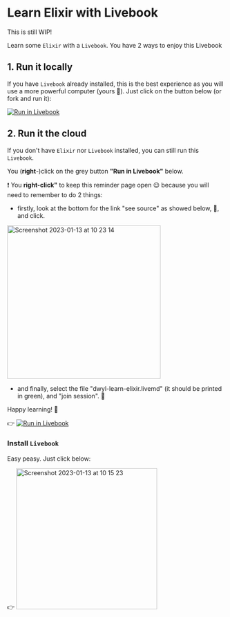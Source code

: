 # Learn Elixir with Livebook

This is still WIP!

Learn some `Elixir` with a `Livebook`. You have 2 ways to enjoy this Livebook

## 1. Run it locally

If you have `Livebook` already installed, this is the best experience as you will use a more powerful computer (yours 🥳). Just click on the button below (or fork and run it):

[![Run in Livebook](https://livebook.dev/badge/v1/blue.svg)](https://livebook.dev/run?url=https%3A%2F%2Fgithub.com%2Fdwyl%2Flearn-elixir-with-livebook%2Fblob%2Fmain%2Flearn-elixir-on-livebook.livemd)

## 2. Run it the cloud

If you don't have `Elixir` nor `Livebook` installed, you can still run this `Livebook`. 


You (**right**-)click on the grey button **"Run in Livebook"** below. 

:heavy_exclamation_mark: You **right-click"** to keep this reminder page open 😉 because you will need to remember to do 2 things:
  -  firstly, look at the bottom for the link "see source" as showed below, 🤔, and click.

<img width="355" alt="Screenshot 2023-01-13 at 10 23 14" src="https://user-images.githubusercontent.com/6793008/212285838-96ff4672-e36a-4a89-8efa-dee53a32a405.png">

  -  and finally, select the file "dwyl-learn-elixir.livemd" (it should be printed in green), and "join session". 🤗

Happy learning! 🥳

👉 [![Run in Livebook](https://livebook.dev/badge/v1/gray.svg)](https://livebook.dev/run?url=https%3A%2F%2Fdwyl-learn-elixir.fly.dev%2F)
 


### Install `Livebook`

Easy peasy. Just click below:

👉  [<img width="326" alt="Screenshot 2023-01-13 at 10 15 23" src="https://user-images.githubusercontent.com/6793008/212283403-116dbf5c-eea4-4c16-88df-b9aba86e209a.png">](https://livebook.dev/)
